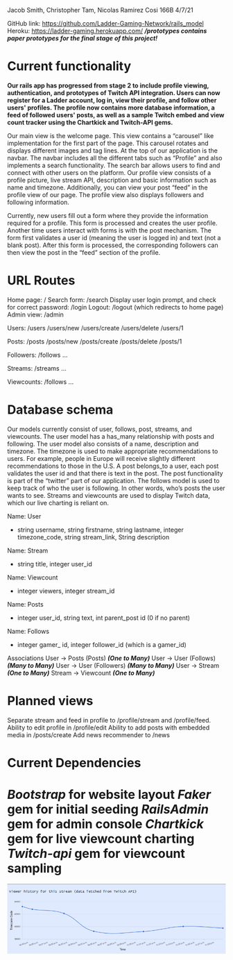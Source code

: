 Jacob Smith, Christopher Tam, Nicolas Ramirez
Cosi 166B
4/7/21

GitHub link: https://github.com/Ladder-Gaming-Network/rails_model
Heroku: https://ladder-gaming.herokuapp.com/
**_/prototypes contains paper prototypes for the final stage of this project!_**

# Current functionality

**Our rails app has progressed from stage 2 to include profile viewing, authentication, and prototypes of Twitch API integration. Users can now register for a Ladder account, log in, view their profile, and follow other users' profiles. The profile now contains more database information, a feed of followed users' posts, as well as a sample Twitch embed and view count tracker using the Chartkick and Twitch-API gems.**

Our main view is the welcome page. This view contains a “carousel” like implementation for the first part of the page. This carousel rotates and displays different images and tag lines. At the top of our application is the navbar. The navbar includes all the different tabs such as “Profile” and also implements a search functionality. The search bar allows users to find and connect with other users on the platform. Our profile view consists of a profile picture, live stream API, description and basic information such as name and timezone. Additionally, you can view your post “feed” in the profile view of our page. The profile view also displays followers and following information.

Currently, new users fill out a form where they provide the information required for a profile. This form is processed and creates the user profile. Another time users interact with forms is with the post mechanism. The form first validates a user id (meaning the user is logged in) and text (not a blank post). After this form is processed, the corresponding followers can then view the post in the “feed” section of the profile.

# URL Routes

Home page: /
Search form: /search
Display user login prompt, and check for correct password: /login
Logout: /logout (which redirects to home page)
Admin view: /admin

Users: /users
/users/new
/users/create
/users/delete
/users/1

Posts: /posts
/posts/new
/posts/create
/posts/delete
/posts/1

Followers: /follows
...

Streams: /streams
...

Viewcounts: /follows
...

# Database schema

Our models currently consist of user, follows, post, streams, and viewcounts. The user model has a has_many relationship with posts and following. The user model also consists of a name, description and timezone. The timezone is used to make appropriate recommendations to users. For example, people in Europe will receive slightly different recommendations to those in the U.S. A post belongs_to a user, each post validates the user id and that there is text in the post. The post functionality is part of the “twitter” part of our application. The follows model is used to keep track of who the user is following. In other words, who’s posts the user wants to see. Streams and viewcounts are used to display Twitch data, which our live charting is reliant on.

Name: User

- string username, string firstname, string lastname, integer timezone_code, string stream_link, String description

Name: Stream

- string title, integer user_id

Name: Viewcount

- integer viewers, integer stream_id

Name: Posts

- integer user_id, string text, int parent_post id (0 if no parent)

Name: Follows

- integer gamer\_ id, integer follower_id (which is a gamer_id)

Associations
User -> Posts (Posts) **_(One to Many)_**
User -> User (Follows) **_(Many to Many)_**
User -> User (Followers) **_(Many to Many)_**
User -> Stream **_(One to Many)_**
Stream -> Viewcount **_(One to Many)_**

# Planned views

Separate stream and feed in profile to /profile/stream and /profile/feed.
Ability to edit profile in /profile/edit
Ability to add posts with embedded media in /posts/create
Add news recommender to /news

# Current Dependencies

**_Bootstrap_** for website layout
**_Faker_** gem for initial seeding
**_RailsAdmin_** gem for admin console
**_Chartkick_** gem for live viewcount charting
**_Twitch-api_** gem for viewcount sampling
=======
![chart_example](images/chart_example.png)
